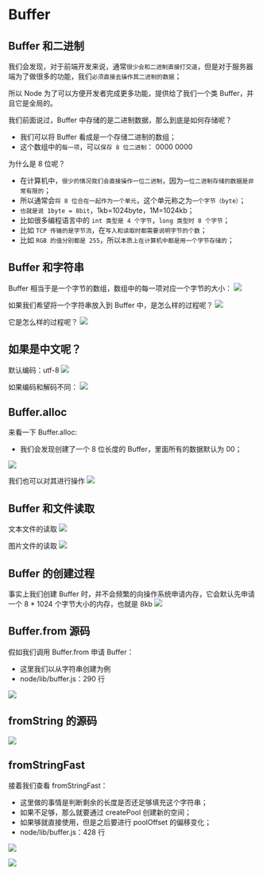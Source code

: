 # Buffer

## Buffer 和二进制

我们会发现，对于前端开发来说，通常`很少会和二进制直接打交道`，但是对于服务器端为了做很多的功能，我们`必须直接去操作其二进制的数据`；

所以 Node 为了可以方便开发者完成更多功能，提供给了我们一个类 Buffer，并且它是全局的。

我们前面说过，Buffer 中存储的是二进制数据，那么到底是如何存储呢？

- 我们可以将 Buffer 看成是一个存储二进制的数组；
- 这个数组中的`每一项`，可以`保存 8 位二进制`： 0000 0000

为什么是 8 位呢？

- 在计算机中，`很少的情况我们会直接操作一位二进制`，因为`一位二进制存储的数据是非常有限的`；
- 所以通常会`将 8 位合在一起作为一个单元`，这个单元称之为`一个字节（byte）`；
- `也就是说 1byte = 8bit`，1kb=1024byte，1M=1024kb；
- 比如很多编程语言中的 `int 类型是 4 个字节`，`long 类型时 8 个字节`；
- 比如 `TCP 传输的是字节流`，在`写入和读取时都需要说明字节的个数`；
- 比如 `RGB 的值分别都是 255`，所以`本质上在计算机中都是用一个字节存储的`；

## Buffer 和字符串

Buffer 相当于是一个字节的数组，数组中的每一项对应一个字节的大小：
![](https://img.xbin.cn/images/2023/09/11-16-21-f0c06a.png)

如果我们希望将一个字符串放入到 Buffer 中，是怎么样的过程呢？
![](https://img.xbin.cn/images/2023/09/11-16-21-d80997.png)

它是怎么样的过程呢？
![](https://img.xbin.cn/images/2023/09/11-16-21-9c3371.png)

## 如果是中文呢？

默认编码：utf-8
![](https://img.xbin.cn/images/2023/09/11-16-22-4c4122.png)

如果编码和解码不同：
![](https://img.xbin.cn/images/2023/09/11-16-22-e5cbb7.png)

## Buffer.alloc

来看一下 Buffer.alloc:

- 我们会发现创建了一个 8 位长度的 Buffer，里面所有的数据默认为 00；

![](https://img.xbin.cn/images/2023/09/11-16-23-b2cc1e.png)

我们也可以对其进行操作
![](https://img.xbin.cn/images/2023/09/11-16-23-0d1b57.png)

## Buffer 和文件读取

文本文件的读取
![](https://img.xbin.cn/images/2023/09/11-16-24-1d699c.png)

图片文件的读取
![](https://img.xbin.cn/images/2023/09/11-16-24-487661.png)

## Buffer 的创建过程

事实上我们创建 Buffer 时，并不会频繁的向操作系统申请内存，它会默认先申请一个 8 \* 1024 个字节大小的内存，也就是 8kb
![](https://img.xbin.cn/images/2023/09/11-16-25-13df5a.png)

## Buffer.from 源码

假如我们调用 Buffer.from 申请 Buffer：

- 这里我们以从字符串创建为例
- node/lib/buffer.js：290 行

![](https://img.xbin.cn/images/2023/09/11-16-26-f1a3bb.png)

## fromString 的源码

![](https://img.xbin.cn/images/2023/09/11-16-26-9216b9.png)

## fromStringFast

接着我们查看 fromStringFast：

- 这里做的事情是判断剩余的长度是否还足够填充这个字符串；
- 如果不足够，那么就要通过 createPool 创建新的空间；
- 如果够就直接使用，但是之后要进行 poolOffset 的偏移变化；
- node/lib/buffer.js：428 行

![](https://img.xbin.cn/images/2023/09/11-16-26-9bfa6c.png)

![](https://img.xbin.cn/images/2023/09/11-16-27-72fc32.png)
